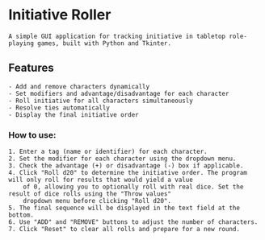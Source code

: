 # Initiative Roller

	A simple GUI application for tracking initiative in tabletop role-playing games, built with Python and Tkinter.

## Features

	- Add and remove characters dynamically
	- Set modifiers and advantage/disadvantage for each character
	- Roll initiative for all characters simultaneously
	- Resolve ties automatically
	- Display the final initiative order


### How to use:

	1. Enter a tag (name or identifier) for each character.
	2. Set the modifier for each character using the dropdown menu.
	3. Check the advantage (+) or disadvantage (-) box if applicable.
	4. Click "Roll d20" to determine the initiative order. The program will only roll for results that would yield a value
 		of 0, allowing you to optionally roll with real dice. Set the result of dice rolls using the "Throw values"
  		dropdown menu before clicking "Roll d20".
	5. The final sequence will be displayed in the text field at the bottom.
	6. Use "ADD" and "REMOVE" buttons to adjust the number of characters.
	7. Click "Reset" to clear all rolls and prepare for a new round.
